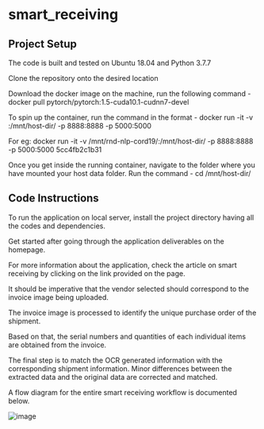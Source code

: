 # smart_receiving

## Project Setup

The code is built and tested on Ubuntu 18.04 and Python 3.7.7

Clone the repository onto the desired location

Download the docker image on the machine, run the following command -
docker pull pytorch/pytorch:1.5-cuda10.1-cudnn7-devel

To spin up the container, run the command in the format -
docker run -it -v <location-of-source-code>:/mnt/host-dir/ -p 8888:8888 -p 5000:5000 <image-id>

For eg: docker run -it -v /mnt/rnd-nlp-cord19/:/mnt/host-dir/ -p 8888:8888 -p 5000:5000 5cc4fb2c1b31

Once you get inside the running container, navigate to the folder where you have mounted your host data folder. Run the command - cd /mnt/host-dir/

## Code Instructions

To run the application on local server, install the project directory having all the codes and dependencies.

Get started after going through the application deliverables on the homepage.

For more information about the application, check the article on smart receiving by clicking on the link provided on the page.

It should be imperative that the vendor selected should correspond to the invoice image being uploaded. 

The invoice image is processed to identify the unique purchase order of the shipment. 

Based on that, the serial numbers and quantities of each individual items are obtained from the invoice.

The final step is to match the OCR generated information with the corresponding shipment information. Minor differences between the extracted data and the original data are corrected and matched. 

A flow diagram for the entire smart receiving workflow is documented below.

![image](https://user-images.githubusercontent.com/109595324/190481417-a674b5b8-bdb3-4cd6-b30c-7e48230cbc4a.png)

 
